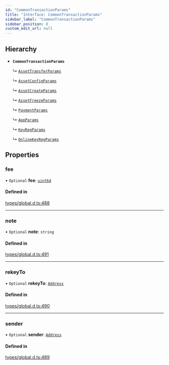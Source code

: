 ```yaml
---
id: "CommonTransactionParams"
title: "Interface: CommonTransactionParams"
sidebar_label: "CommonTransactionParams"
sidebar_position: 0
custom_edit_url: null
---
```


## Hierarchy

- **`CommonTransactionParams`**

  ↳ [`AssetTransferParams`](AssetTransferParams.md)

  ↳ [`AssetConfigParams`](AssetConfigParams.md)

  ↳ [`AssetCreateParams`](AssetCreateParams.md)

  ↳ [`AssetFreezeParams`](AssetFreezeParams.md)

  ↳ [`PaymentParams`](PaymentParams.md)

  ↳ [`AppParams`](AppParams.md)

  ↳ [`KeyRegParams`](KeyRegParams.md)

  ↳ [`OnlineKeyRegParams`](OnlineKeyRegParams.md)

## Properties

### fee

• `Optional` **fee**: [`uint64`](../modules.md#uint64)

#### Defined in

[types/global.d.ts:488](https://github.com/algorand-devrel/tealscript/blob/19d5bb7/types/global.d.ts#L488)

___

### note

• `Optional` **note**: `string`

#### Defined in

[types/global.d.ts:491](https://github.com/algorand-devrel/tealscript/blob/19d5bb7/types/global.d.ts#L491)

___

### rekeyTo

• `Optional` **rekeyTo**: [`Address`](../classes/Address.md)

#### Defined in

[types/global.d.ts:490](https://github.com/algorand-devrel/tealscript/blob/19d5bb7/types/global.d.ts#L490)

___

### sender

• `Optional` **sender**: [`Address`](../classes/Address.md)

#### Defined in

[types/global.d.ts:489](https://github.com/algorand-devrel/tealscript/blob/19d5bb7/types/global.d.ts#L489)
